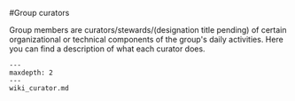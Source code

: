 #Group curators

Group members are curators/stewards/(designation title pending) of certain organizational or technical components of the group's daily activities. 
Here you can find a description of what each curator does.

```{toctree}
---
maxdepth: 2
---
wiki_curator.md
```
